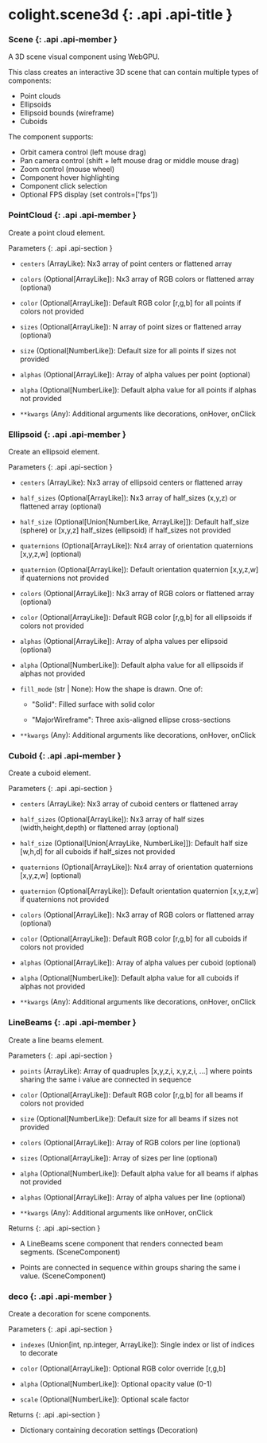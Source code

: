 # colight.scene3d {: .api .api-title }

### Scene {: .api .api-member }

A 3D scene visual component using WebGPU.

This class creates an interactive 3D scene that can contain multiple types of components:

- Point clouds
- Ellipsoids
- Ellipsoid bounds (wireframe)
- Cuboids

The component supports:

- Orbit camera control (left mouse drag)
- Pan camera control (shift + left mouse drag or middle mouse drag)
- Zoom control (mouse wheel)
- Component hover highlighting
- Component click selection
- Optional FPS display (set controls=['fps'])

### PointCloud {: .api .api-member }

Create a point cloud element.

Parameters
{: .api .api-section }

- `centers` (ArrayLike): Nx3 array of point centers or flattened array

- `colors` (Optional[ArrayLike]): Nx3 array of RGB colors or flattened array (optional)

- `color` (Optional[ArrayLike]): Default RGB color [r,g,b] for all points if colors not provided

- `sizes` (Optional[ArrayLike]): N array of point sizes or flattened array (optional)

- `size` (Optional[NumberLike]): Default size for all points if sizes not provided

- `alphas` (Optional[ArrayLike]): Array of alpha values per point (optional)

- `alpha` (Optional[NumberLike]): Default alpha value for all points if alphas not provided

- `**kwargs` (Any): Additional arguments like decorations, onHover, onClick

### Ellipsoid {: .api .api-member }

Create an ellipsoid element.

Parameters
{: .api .api-section }

- `centers` (ArrayLike): Nx3 array of ellipsoid centers or flattened array

- `half_sizes` (Optional[ArrayLike]): Nx3 array of half_sizes (x,y,z) or flattened array (optional)

- `half_size` (Optional[Union[NumberLike, ArrayLike]]): Default half_size (sphere) or [x,y,z] half_sizes (ellipsoid) if half_sizes not provided

- `quaternions` (Optional[ArrayLike]): Nx4 array of orientation quaternions [x,y,z,w] (optional)

- `quaternion` (Optional[ArrayLike]): Default orientation quaternion [x,y,z,w] if quaternions not provided

- `colors` (Optional[ArrayLike]): Nx3 array of RGB colors or flattened array (optional)

- `color` (Optional[ArrayLike]): Default RGB color [r,g,b] for all ellipsoids if colors not provided

- `alphas` (Optional[ArrayLike]): Array of alpha values per ellipsoid (optional)

- `alpha` (Optional[NumberLike]): Default alpha value for all ellipsoids if alphas not provided

- `fill_mode` (str | None): How the shape is drawn. One of:

  - "Solid": Filled surface with solid color

  - "MajorWireframe": Three axis-aligned ellipse cross-sections

- `**kwargs` (Any): Additional arguments like decorations, onHover, onClick

### Cuboid {: .api .api-member }

Create a cuboid element.

Parameters
{: .api .api-section }

- `centers` (ArrayLike): Nx3 array of cuboid centers or flattened array

- `half_sizes` (Optional[ArrayLike]): Nx3 array of half sizes (width,height,depth) or flattened array (optional)

- `half_size` (Optional[Union[ArrayLike, NumberLike]]): Default half size [w,h,d] for all cuboids if half_sizes not provided

- `quaternions` (Optional[ArrayLike]): Nx4 array of orientation quaternions [x,y,z,w] (optional)

- `quaternion` (Optional[ArrayLike]): Default orientation quaternion [x,y,z,w] if quaternions not provided

- `colors` (Optional[ArrayLike]): Nx3 array of RGB colors or flattened array (optional)

- `color` (Optional[ArrayLike]): Default RGB color [r,g,b] for all cuboids if colors not provided

- `alphas` (Optional[ArrayLike]): Array of alpha values per cuboid (optional)

- `alpha` (Optional[NumberLike]): Default alpha value for all cuboids if alphas not provided

- `**kwargs` (Any): Additional arguments like decorations, onHover, onClick

### LineBeams {: .api .api-member }

Create a line beams element.

Parameters
{: .api .api-section }

- `points` (ArrayLike): Array of quadruples [x,y,z,i, x,y,z,i, ...] where points sharing the same i value are connected in sequence

- `color` (Optional[ArrayLike]): Default RGB color [r,g,b] for all beams if colors not provided

- `size` (Optional[NumberLike]): Default size for all beams if sizes not provided

- `colors` (Optional[ArrayLike]): Array of RGB colors per line (optional)

- `sizes` (Optional[ArrayLike]): Array of sizes per line (optional)

- `alpha` (Optional[NumberLike]): Default alpha value for all beams if alphas not provided

- `alphas` (Optional[ArrayLike]): Array of alpha values per line (optional)

- `**kwargs` (Any): Additional arguments like onHover, onClick

Returns
{: .api .api-section }

- A LineBeams scene component that renders connected beam segments. (SceneComponent)

- Points are connected in sequence within groups sharing the same i value. (SceneComponent)

### deco {: .api .api-member }

Create a decoration for scene components.

Parameters
{: .api .api-section }

- `indexes` (Union[int, np.integer, ArrayLike]): Single index or list of indices to decorate

- `color` (Optional[ArrayLike]): Optional RGB color override [r,g,b]

- `alpha` (Optional[NumberLike]): Optional opacity value (0-1)

- `scale` (Optional[NumberLike]): Optional scale factor

Returns
{: .api .api-section }

- Dictionary containing decoration settings (Decoration)
